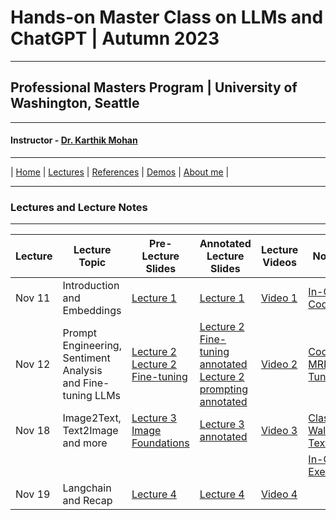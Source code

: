# Hands-on Master Class on LLMs and ChatGPT | Autumn 2023

***
 
## Professional Masters Program | University of Washington, Seattle 

***


#### Instructor - [Dr. Karthik Mohan](https://www.ece.uw.edu/people/karthik-mohan/)

***

| [Home](index.md)  | [Lectures](lectures.md)    | [References](references.md) | [Demos](demos.md) | [About me](karthik.md) |


***


### Lectures and Lecture Notes

***

| Lecture | Lecture Topic | Pre-Lecture Slides | Annotated Lecture Slides | Lecture Videos | Notebooks | 
| --- | --- | --- | --- | --- | --- |
| Nov 11| Introduction and Embeddings |  [Lecture 1](Lectures/November_11_2023_lecture.pdf) | [Lecture 1]() | [Video 1]() |[In-Class Coding](In_Class/Nov11_In_Class_Assignment_ECE_UW_PMP_course_2023.ipynb) | 
| Nov 12 | Prompt Engineering, Sentiment Analysis and Fine-tuning LLMs | [Lecture 2](Lectures/Nov_12_prompting.pdf) [Lecture 2 Fine-tuning](Lectures/Nov_12_2023_Fine_tuning.pdf) | [Lecture 2 Fine-tuning annotated](Lectures/Nov_12_2023_Fine_tuning_annotated.pdf)  [Lecture 2 prompting annotated](Lectures/Nov_12_prompting_annotated.pdf) | [Video 2](https://washington.zoom.us/rec/share/tEd2oqhZ9ZIv-xEEN2wOAd3fG0GBdo46ai-E5A5sL11YN7a_vUjjSs7htYI5drMS.euWY540L5Qh3wvT1)  |[Coding](In_Class/Nov12_inclass_exercise.ipynb) [MRPC Fine-Tune](Lectures/mrpc_full_training_hugging_face.ipynb) |
| Nov 18 | Image2Text, Text2Image and more | [Lecture 3 Image Foundations](Lectures/Nov_18_lecture.pdf) | [Lecture 3 annotated](Lectures/Nov_18_lecture_annotated.pdf) | [Video 3](https://washington.zoom.us/rec/share/SSd-0eCAeRtCU5mPEM8ECOAe35YVH2cUJXI918Lw2h39zLMDQb20RwdWx93ahD6G.5n_ybZUKEC23uo0i)  |[Class WalkThrough](Lectures/Nov_18_2023_Class_Walkthrough.ipynb)  [Text2Image](Lectures/Text_to_Image_Demo.ipynb)  |
| | | | | |[In-Class Exercise](In_Class/Nov_18_2023_In_class_Exercise.ipynb) |
| Nov 19 | Langchain and Recap| [Lecture 4]() | [Lecture 4]() | [Video 4]()  | |